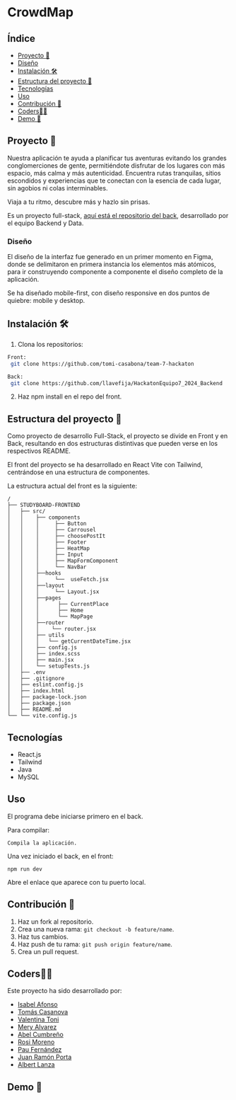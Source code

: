 # CrowdMap

## Índice

- [Proyecto 📝](#proyecto-)
- [Diseño](#diseño-)
- [Instalación 🛠️](#installation-)
- [Estructura del proyecto 📐](#estructura-del-proyecto-)
- [Tecnologías](#tecnologias-)
- [Uso](#uso-)
- [Contribución 🤝](#contribution-)
- [Coders👩‍💻](#coders-)
- [Demo 🚀](#demo-)

## Proyecto 📝

Nuestra aplicación te ayuda a planificar tus aventuras evitando los grandes conglomerciones de gente, permitiéndote disfrutar de los lugares con más espacio, más calma y más autenticidad. Encuentra rutas tranquilas, sitios escondidos y experiencias que te conectan con la esencia de cada lugar, sin agobios ni colas interminables.

Viaja a tu ritmo, descubre más y hazlo sin prisas.

Es un proyecto full-stack, [aquí está el repositorio del back](https://github.com/llavefija/HackatonEquipo7_2024_Backend), desarrollado por el equipo Backend y Data.

### Diseño

El diseño de la interfaz fue generado en un primer momento en Figma, donde se delimitaron en primera instancia los elementos más atómicos, para ir construyendo componente a componente el diseño completo de la aplicación.

Se ha diseñado mobile-first, con diseño responsive en dos puntos de quiebre: mobile y desktop.

## Instalación 🛠️

1. Clona los repositorios:

```bash
Front:
 git clone https://github.com/tomi-casabona/team-7-hackaton

Back:
 git clone https://github.com/llavefija/HackatonEquipo7_2024_Backend

```

2. Haz npm install en el repo del front.

## Estructura del proyecto 📐

Como proyecto de desarrollo Full-Stack, el proyecto se divide en Front y en Back, resultando en dos estructuras distintivas que pueden verse en los respectivos README.

El front del proyecto se ha desarrollado en React Vite con Tailwind, centrándose en una estructura de componentes.

La estructura actual del front es la siguiente:

```plaintext
/
├── STUDYBOARD-FRONTEND
│   ├── src/
│   │    ├── components
│   │    │     ├── Button
│   │    │     ├── Carrousel
│   │    │     ├── choosePostIt
│   │    │     ├── Footer
│   │    │     ├── HeatMap
│   │    │     ├── Input
│   │    │     ├── MapFormComponent
│   │    │     └── NavBar
│   │    ├──hooks
│   │    │     └──  useFetch.jsx
│   │    ├──layout
│   │    │     └── Layout.jsx
│   │    ├──pages
│   │    │      ├── CurrentPlace
│   │    │      ├── Home
│   │    │      └── MapPage
│   │    ├──router
│   │    │    └── router.jsx
│   │    ├── utils
│   │    │   └── getCurrentDateTime.jsx
│   │    ├── config.js
│   │    ├── index.scss
│   │    ├── main.jsx
│   │    └── setupTests.js
│   ├── .env
│   ├── .gitignore
│   ├── eslint.config.js
│   ├── index.html
│   ├── package-lock.json
│   ├── package.json
│   ├── README.md
└── └── vite.config.js
```

## Tecnologías

- React.js
- Tailwind
- Java
- MySQL

## Uso

El programa debe iniciarse primero en el back.

Para compilar:

```
Compila la aplicación.
```

Una vez iniciado el back, en el front:

```
npm run dev
```

Abre el enlace que aparece con tu puerto local.

## Contribución 🤝

1. Haz un fork al repositorio.
2. Crea una nueva rama: `git checkout -b feature/name`.
3. Haz tus cambios.
4. Haz push de tu rama: `git push origin feature/name`.
5. Crea un pull request.

## Coders👩‍💻

Este proyecto ha sido desarrollado por:

- [Isabel Afonso](https://github.com/IsaLagu)
- [Tomás Casanova ](https://github.com/tomi-casabona)
- [Valentina Toni](https://github.com/ItalianCookieMonster)
- [Mery Alvarez](https://github.com/meryalvhe)
- [Abel Cumbreño](https://github.com/llavefija)
- [Rosi Moreno](https://github.com/RosiMoreno)
- [Pau Fernández](https://github.com/PauFernandezRipolles)
- [Juan Ramón Porta](https://github.com/jraporta)
- [Albert Lanza](https://github.com/albertlnz)

## Demo 🚀
